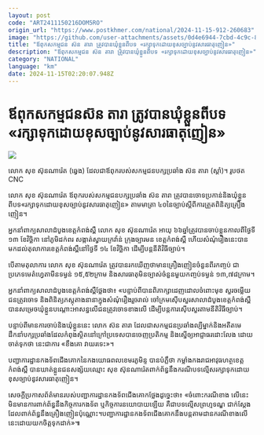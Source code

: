 ```yaml
---
layout: post
code: "ART2411150216DOM5RO"
origin_url: "https://www.postkhmer.com/national/2024-11-15-912-260683"
image: "https://github.com/user-attachments/assets/0d4e6944-7cbd-4c9c-8bf8-fa2d3c9c5f3f"
title: "ឪពុក​សកម្មជន​ ស៊ន តារា ត្រូវ​បាន​ឃុំ​ខ្លួន​ពី​បទ «រក្សា​ទុក​ដោយ​ខុស​ច្បាប់​នូវ​សារធាតុ​ញៀន»"
description: "​​ឪពុក​សកម្មជន​ ស៊ន តារា ត្រូវ​បាន​ឃុំ​ខ្លួន​ពី​បទ «រក្សា​ទុក​ដោយ​ខុស​ច្បាប់​នូវ​សារធាតុ​ញៀន»​"
category: "NATIONAL"
language: "km"
date: 2024-11-15T02:20:07.948Z
---
```


# ឪពុក​សកម្មជន​ ស៊ន តារា ត្រូវ​បាន​ឃុំ​ខ្លួន​ពី​បទ «រក្សា​ទុក​ដោយ​ខុស​ច្បាប់​នូវ​សារធាតុ​ញៀន»

![](https://github.com/user-attachments/assets/961884fc-8adb-4553-968f-132632fba56c)

លោក សុខ ស៊ុនណារ៉េត (ឆ្វេង)​ ដែលជា​ឪពុក​របស់​សកម្មជន​បក្ស​ប្រឆាំង​ ស៊ន តារា (ស្ដាំ)។ រូបថត CNC

លោក សុខ ស៊ុនណារ៉េត ​ឪពុក​របស់​សកម្មជន​បក្ស​ប្រឆាំង​ ស៊ន តារា ត្រូវ​បាន​ចោទ​ប្រកាន់​ និង​ឃុំ​ខ្លួន​ពីបទ​«រក្សា​ទុក​ដោយ​ខុស​ច្បាប់​នូវ​សារធាតុ​ញៀន» តាម​មាត្រា ៤០​នៃ​ច្បាប់​ស្ដីពី​ការ​ត្រួត​ពិនិត្យ​គ្រឿង​ញៀន។

អ្នក​នាំពាក្យ​សាលា​ដំបូង​ខេត្ត​កំពង់​ស្ពឺ លោក សុខ ស៊ុនណារ៉េត ​អាយុ ៦៦​ឆ្នាំ ​ត្រូវ​បាន​ចាប់​ខ្លួន​កាល​ពី​ថ្ងៃ​ទី​១៣ ខែវិច្ឆិកា នៅ​ភូមិ​ដក់ពរ សង្កាត់​ស្វាយ​ក្រវ៉ាន់ ក្រុង​ច្បារមន ខេត្ត​កំពង់ស្ពឺ ហើយ​សំណុំ​រឿង​នេះ​បាន​មក​ដល់​តុលាការ​ខេត្ត​កំពង់​ស្ពឺ​នៅ​ថ្ងៃ​ទី ១៤ ខែ​វិច្ឆិកា ដើម្បី​បន្ត​នីតិវិធី​ច្បាប់។

បើ​តាម​តុលាការ លោក សុខ ស៊ុនណារ៉េត ត្រូវ​បាន​រក​ឃើញ​ថា​មាន​គ្រឿង​ញៀន​ចំនួនពីរ​កញ្ចប់ ជា​ប្រភេទ​មេតំហ្វេតាមីន​ទម្ងន់ ១៥,៥២​ក្រាម និង​សារធាតុ​មិន​ច្បាស់​ចំនួន​មួយ​កញ្ចប់​ទម្ងន់ ១៣,៧៨​ក្រាម។

អ្នក​នាំពាក្យ​សាលា​ដំបូង​ខេត្ត​កំពង់​ស្ពឺ​ថ្លែង​ថា៖ «បន្ទាប់​ពី​បាន​ពិភាក្សា​ដេញ​ដោល​ចំពោះ​មុខ សួរ​ចម្លើយ​ជន​ត្រូវ​ចោទ​ និង​ពិនិត្យ​ភស្តុតាង​នានា​ក្នុង​សំណុំ​រឿង​រួច​រាល់​ ចៅ​ក្រម​ស៊ើបសួរ​សាលា​ដំបូង​ខេត្ត​កំពង់​ស្ពឺ បាន​សម្រេច​ឃុំ​ខ្លួន​បណ្តោះ​អាសន្ន​លើ​ជន​ត្រូវ​ចោទ​ខាង​លើ ដើម្បី​បន្ត​ការស៊ើប​សួរ​តាម​នីតិ​វិធី​ច្បាប់។

បន្ទាប់​ពី​មាន​ការ​ចាប់​និង​ឃុំ​ខ្លួន​នេះ​ លោក ស៊ន តារា ដែល​ជា​សកម្មជន​ប្រឆាំង​ល្បី​ម្នាក់ ​និង​អតីត​មេដឹកនាំ​បក្ស​ប្រឆាំង​ដែល​កំពុង​ស្ថិត​នៅ​ក្រៅ​ប្រទេស​បាន​ចេញ​ប្រតិកម្ម​ និង​ស្នើ​ឲ្យ​អាជ្ញាធរ​ដោះ​លែង ដោយ​ចាត់​ទុក​ថា​ នេះ​ជា​ការ​ «ខឹង​គោ វាយ​រទេះ»។

បញ្ជាការដ្ឋាន​កងទ័ព​ជើង​គោក​នៃ​កង​យោធពល​ខេមរភូមិន្ទ បាន​បំភ្លឹ​ថា កម្លាំង​កងរាជ​ អាវុធហត្ថ​ខេត្ត​កំពង់​ស្ពឺ បាន​ឃាត់​ខ្លួន​ជន​សង្ស័យ​ឈ្មោះ សុខ ស៊ុនណារ៉េត​ ពាក់​ព័ន្ធ​នឹង​ករណី​បទល្មើស​រក្សា​ទុក​ដោយ​ខុស​ច្បាប់​នូវ​សារធាតុ​ញៀន។

សេចក្ដី​ប្រកាស​ព័ត៌មាន​របស់​បញ្ជាការដ្ឋាន​កងទ័ព​ជើង​គោក​ថ្លែង​ដូច្នេះ​ថា៖ «ចំពោះ​ករណី​ខាង ​លើ​នេះ​ មិន​មាន​ការ​ពាក់​ព័ន្ធ​នឹង​កិច្ចការ​កងទ័ព​ ឬ​កិច្ចការ​នយោបាយ​ឡើយ​ គឺ​ជា​បទល្មើស​ព្រហ្មទណ្ឌ ជាក់​ស្តែង​ដែល​ពាក់​ព័ន្ធ​នឹង​គ្រឿង​ញៀន​ប៉ុណ្ណោះ។ ​បញ្ជាការដ្ឋាន​កងទ័ព​ជើង​គោក​នឹង​បន្ត​តាម​ដាន​ករណី​ខាង​លើ​នេះ​ដោយ​យក​ចិត្ត​ទុក​ដាក់»៕